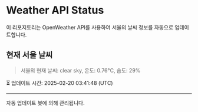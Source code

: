 
# Weather API Status

이 리포지토리는 OpenWeather API를 사용하여 서울의 날씨 정보를 자동으로 업데이트합니다.

## 현재 서울 날씨
> 서울의 현재 날씨: clear sky, 온도: 0.76°C, 습도: 29%

⏳ 업데이트 시간: 2025-02-20 03:41:48 (UTC)

---
자동 업데이트 봇에 의해 관리됩니다.
